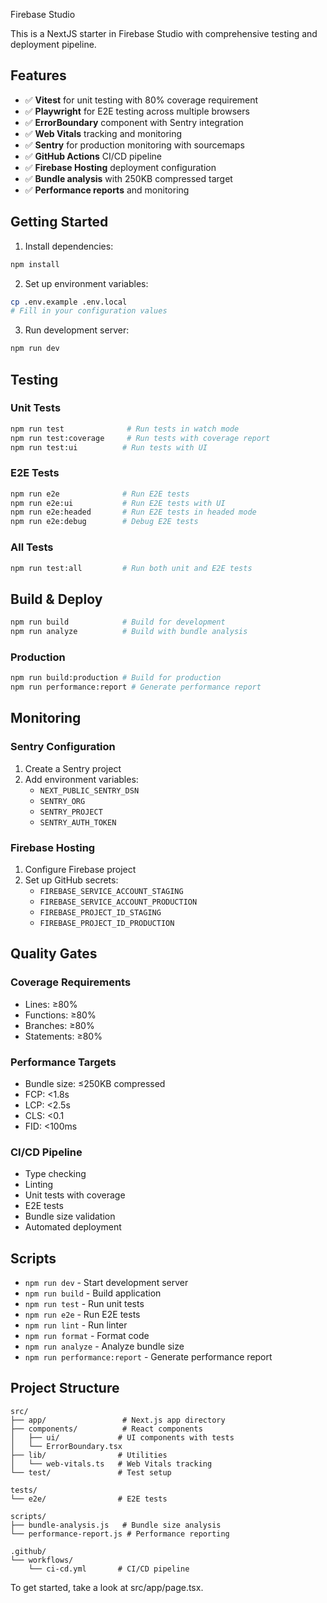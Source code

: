Firebase Studio

This is a NextJS starter in Firebase Studio with comprehensive testing and deployment pipeline.

## Features

- ✅ **Vitest** for unit testing with 80% coverage requirement
- ✅ **Playwright** for E2E testing across multiple browsers
- ✅ **ErrorBoundary** component with Sentry integration
- ✅ **Web Vitals** tracking and monitoring
- ✅ **Sentry** for production monitoring with sourcemaps
- ✅ **GitHub Actions** CI/CD pipeline
- ✅ **Firebase Hosting** deployment configuration
- ✅ **Bundle analysis** with 250KB compressed target
- ✅ **Performance reports** and monitoring

## Getting Started

1. Install dependencies:

```bash
npm install
```

2. Set up environment variables:

```bash
cp .env.example .env.local
# Fill in your configuration values
```

3. Run development server:

```bash
npm run dev
```

## Testing

### Unit Tests

```bash
npm run test              # Run tests in watch mode
npm run test:coverage     # Run tests with coverage report
npm run test:ui          # Run tests with UI
```

### E2E Tests

```bash
npm run e2e              # Run E2E tests
npm run e2e:ui           # Run E2E tests with UI
npm run e2e:headed       # Run E2E tests in headed mode
npm run e2e:debug        # Debug E2E tests
```

### All Tests

```bash
npm run test:all         # Run both unit and E2E tests
```

## Build & Deploy



```bash
npm run build            # Build for development
npm run analyze          # Build with bundle analysis
```

### Production

```bash
npm run build:production # Build for production
npm run performance:report # Generate performance report
```

## Monitoring

### Sentry Configuration

1. Create a Sentry project
2. Add environment variables:
   - `NEXT_PUBLIC_SENTRY_DSN`
   - `SENTRY_ORG`
   - `SENTRY_PROJECT`
   - `SENTRY_AUTH_TOKEN`

### Firebase Hosting

1. Configure Firebase project
2. Set up GitHub secrets:
   - `FIREBASE_SERVICE_ACCOUNT_STAGING`
   - `FIREBASE_SERVICE_ACCOUNT_PRODUCTION`
   - `FIREBASE_PROJECT_ID_STAGING`
   - `FIREBASE_PROJECT_ID_PRODUCTION`

## Quality Gates

### Coverage Requirements

- Lines: ≥80%
- Functions: ≥80%
- Branches: ≥80%
- Statements: ≥80%

### Performance Targets

- Bundle size: ≤250KB compressed
- FCP: <1.8s
- LCP: <2.5s
- CLS: <0.1
- FID: <100ms

### CI/CD Pipeline

- Type checking
- Linting
- Unit tests with coverage
- E2E tests
- Bundle size validation
- Automated deployment

## Scripts

- `npm run dev` - Start development server
- `npm run build` - Build application
- `npm run test` - Run unit tests
- `npm run e2e` - Run E2E tests
- `npm run lint` - Run linter
- `npm run format` - Format code
- `npm run analyze` - Analyze bundle size
- `npm run performance:report` - Generate performance report

## Project Structure

```
src/
├── app/                 # Next.js app directory
├── components/          # React components
│   ├── ui/             # UI components with tests
│   └── ErrorBoundary.tsx
├── lib/                # Utilities
│   └── web-vitals.ts   # Web Vitals tracking
└── test/               # Test setup

tests/
└── e2e/                # E2E tests

scripts/
├── bundle-analysis.js   # Bundle size analysis
└── performance-report.js # Performance reporting

.github/
└── workflows/
    └── ci-cd.yml       # CI/CD pipeline
```

To get started, take a look at src/app/page.tsx.
